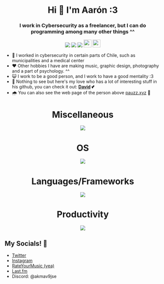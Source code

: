 <h1 align="center">Hi 👋 I'm Aarón :3</h1>
<h3 align="center">I work in Cybersecurity as a freelancer, but I can do programming among many other things ^^</h3>
<p align="left">
<div align="center">
  <img src="https://img.shields.io/badge/Age-21-99caff"/>  
  <img src="https://img.shields.io/badge/Live%20In-Chile-eb152d"/>  
  <img src="https://img.shields.io/badge/they-them-pink"/>  
  <img src="https://raw.githubusercontent.com/joypixels/pride-emoji-flags/master/svg/nonbinary-flag.svg" height="25"/>  
  <img src="https://raw.githubusercontent.com/joypixels/pride-emoji-flags/refs/heads/master/svg/pride-flag.svg" height="25"/>  
</div>

- 📝 I worked in cybersecurity in certain parts of Chile, such as municipalities and a medical center 
- ❤️ Other hobbies I have are making music, graphic design, photography and a part of psychology. ^^
- 😺 I work to be a good person, and I work to have a good mentality :3
- 🤍 Nothing to see but here's my love who has a lot of interesting stuff in his github, you can check it out: <b> [David](https://github.com/d4vid-vl) 💕</b>
- 🌧️ You can also see the web page of the person above [pauzz.xyz](https://pauzz.xyz) 🤍

<h1 align="center">Miscellaneous</h1>
<p align="center">
    <img src="https://skillicons.dev/icons?i=ableton,ps,ai,pr,ae,discord,twitter" />
  </a>
</p>

<h1 align="center">OS</h1>
<p align="center">
    <img src="https://skillicons.dev/icons?i=arch,bsd,linux,windows,apple,nix,debian" />
  </a>
</p>

<h1 align="center">Languages/Frameworks</h1>
<p align="center">
    <img src="https://skillicons.dev/icons?i=perl,ruby,c,python,react,vite,ts,haskell" />
  </a>
</p>

<h1 align="center">Productivity</h1>
<p align="center">
    <img src="https://skillicons.dev/icons?i=emacs,vim,nginx,aws,ansible,docker,git" />
  </a>
</p>

##                                       My Socials! 📱
- [Twitter](https://twitter.com/Akmav9jse)
- [Instagram](https://www.instagram.com/Akmav9jse/)
- [RateYourMusic (yea)](https://rateyourmusic.com/~Akmav9jse)
- [Last.fm](https://www.last.fm/user/akmav9jse)
- Discord: @akmav9jse
